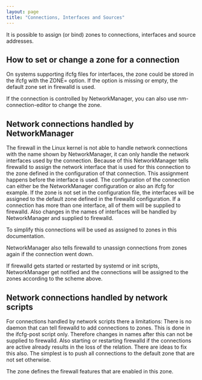 ```yaml
---
layout: page
title: "Connections, Interfaces and Sources"
---
```


It is possible to assign (or bind) zones to connections, interfaces and source addresses.

## How to set or change a zone for a connection

On systems supporting ifcfg files for interfaces, the zone could be stored in the ifcfg with the ZONE= option. If the option is missing or empty, the default zone set in firewalld is used.

If the connection is controlled by NetworkManager, you can also use nm-connection-editor to change the zone.

## Network connections handled by NetworkManager

The firewall in the Linux kernel is not able to handle network connections with the name shown by NetworkManager, it can only handle the network interfaces used by the connection. Because of this NetworkManager tells firewalld to assign the network interface that is used for this connection to the zone defined in the configuration of that connection. This assignment happens before the interface is used. The configuration of the connection can either be the NetworkManager configuration or also an ifcfg for example. If the zone is not set in the configuration file, the interfaces will be assigned to the default zone defined in the firewalld configuration. If a connection has more than one interface, all of them will be supplied to firewalld. Also changes in the names of interfaces will be handled by NetworkManager and supplied to firewalld.

To simplify this connections will be used as assigned to zones in this documentation.

NetworkManager also tells firewalld to unassign connections from zones again if the connection went down.

If firewalld gets started or restarted by systemd or init scripts, NetworkManager get notified and the connections will be assigned to the zones according to the scheme above.

## Network connections handled by network scripts

For connections handled by network scripts there a limitations: There is no daemon that can tell firewalld to add connections to zones. This is done in the ifcfg-post script only. Therefore changes in names after this can not be supplied to firewalld. Also starting or restarting firewalld if the connections are active already results in the loss of the relation. There are ideas to fix this also. The simplest is to push all connections to the default zone that are not set otherwise.

The zone defines the firewall features that are enabled in this zone.
